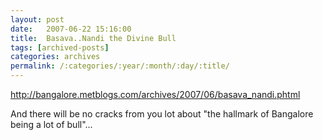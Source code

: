 ```yaml
---
layout: post
date:	2007-06-22 15:16:00
title:  Basava..Nandi the Divine Bull
tags: [archived-posts]
categories: archives
permalink: /:categories/:year/:month/:day/:title/
---
```

http://bangalore.metblogs.com/archives/2007/06/basava_nandi.phtml

And there will be no cracks from you lot about "the hallmark of Bangalore being a lot of bull"...
